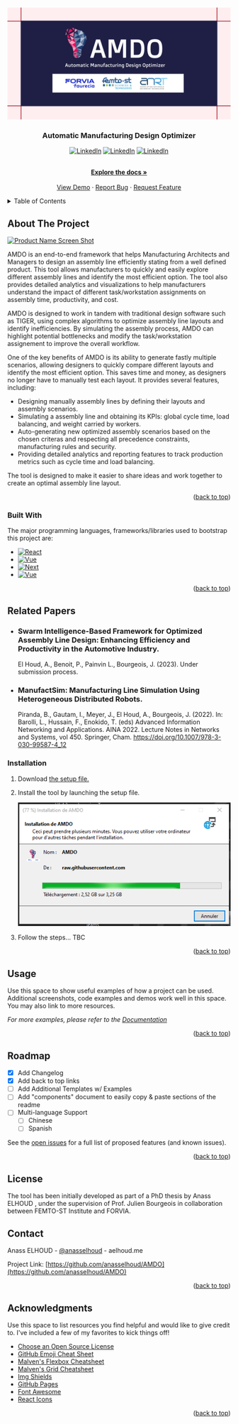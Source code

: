  <!-- Improved compatibility of back to top link: See: https://github.com/othneildrew/Best-README-Template/pull/73 -->
<a name="readme-top"></a>
<!--
*** Thanks for checking out the Best-README-Template. If you have a suggestion
*** that would make this better, please fork the repo and create a pull request
*** or simply open an issue with the tag "enhancement".
*** Don't forget to give the project a star!
*** Thanks again! Now go create something AMAZING! :D
-->



<!-- PROJECT SHIELDS -->
<!--
*** I'm using markdown "reference style" links for readability.
*** Reference links are enclosed in brackets [ ] instead of parentheses ( ).
*** See the bottom of this document for the declaration of the reference variables
*** for contributors-url, forks-url, etc. This is an optional, concise syntax you may use.
*** https://www.markdownguide.org/basic-syntax/#reference-style-links
-->



<!-- PROJECT LOGO -->
<br />
<div align="center">
  <a href="https://github.com/othneildrew/Best-README-Template">
    <img src="amdo_banner.png" alt="Logo" >
  </a>

  <h3 align="center"> Automatic Manufacturing Design Optimizer</h3>


[![LinkedIn][latestrelease-url]][latestrelease-url]
[![LinkedIn][downloads-shield]][latestrelease-url]
[![LinkedIn][size-shield]][latestrelease-url]


  <p align="center">
    <br />
    <a href="https://github.com/anasselhoud/AMDO/docs"><strong>Explore the docs »</strong></a>
    <br />
    <br />
    <a href="https://github.com/anasselhoud/AMDO/demo">View Demo</a>
    ·
    <a href="https://github.com/anasselhoud/AMDO/issues">Report Bug</a>
    ·
    <a href="hhttps://github.com/anasselhoud/AMDO/issues">Request Feature</a>
  </p>
</div>



<!-- TABLE OF CONTENTS -->
<details>
  <summary>Table of Contents</summary>
  <ol>
    <li>
      <a href="#about-the-project">About The Project</a>
      <ul>
        <li><a href="#built-with">Built With</a></li>
      </ul>
    </li>
    <li>
      <a href="#getting-started">Getting Started</a>
      <ul>
        <li><a href="#prerequisites">Prerequisites</a></li>
        <li><a href="#installation">Installation</a></li>
      </ul>
    </li>
    <li><a href="#usage">Usage</a></li>
    <li><a href="#roadmap">Roadmap</a></li>
    <li><a href="#contributing">Contributing</a></li>
    <li><a href="#license">License</a></li>
    <li><a href="#contact">Contact</a></li>
    <li><a href="#acknowledgments">Acknowledgments</a></li>
  </ol>
</details>



<!-- ABOUT THE PROJECT -->
## About The Project

[![Product Name Screen Shot][product-screenshot]](https://example.com)

AMDO is an end-to-end framework that helps Manufacturing Architects and Managers to design an assembly line efficiently stating from a well defined product.  This tool  allows manufacturers to quickly and easily explore different assembly lines and identify the most efficient option. The tool also provides detailed analytics and visualizations to help manufacturers understand the impact of different task/workstation assignments on assembly time, productivity, and cost.

AMDO is designed to work in tandem with traditional design software such as TIGER,  using complex algorithms to optimize assembly line layouts and identify inefficiencies. By simulating the assembly process, AMDO can highlight potential bottlenecks and modify the task/workstation assignement to improve the overall workflow.

One of the key benefits of AMDO is its ability to generate fastly multiple scenarios, allowing designers to quickly compare different layouts and identify the most efficient option. This saves time and money, as designers no longer have to manually test each layout.
It provides several features, including:

- Designing manually assembly lines by defining their layouts and assembly scenarios.
- Simulating a assembly line and obtaining its KPIs: global cycle time, load balancing, and weight carried by workers.
- Auto-generating new optimized assembly scenarios based on the chosen criteras and respecting all precedence constraints, manufacturing rules and security.
- Providing detailed analytics and reporting features to track production metrics such as cycle time and load balancing.

The tool is designed to make it easier to share ideas and work together to create an optimal assembly line layout.
<p align="right">(<a href="#readme-top">back to top</a>)</p>



### Built With

The major programming languages, frameworks/libraries used to bootstrap this project are: 

* [![React][cpp]][React-url]
* [![Vue][csharp]][Vue-url]
* [![Next][python]][Next-url]
* [![Vue][dotnet]][Vue-url]



<p align="right">(<a href="#readme-top">back to top</a>)</p>



<!-- GETTING STARTED -->
## Related Papers

- ### **Swarm Intelligence-Based Framework for Optimized Assembly Line Design: Enhancing Efficiency and Productivity in the Automotive Industry**.
    El Houd, A., Benoit, P., Painvin L., Bourgeois, J. (2023).  Under submission process. 
   

- ### **ManufactSim: Manufacturing Line Simulation Using Heterogeneous Distributed Robots**.
    Piranda, B., Gautam, I., Meyer, J., El Houd, A., Bourgeois, J. (2022).  In: Barolli, L., Hussain, F., Enokido, T. (eds) Advanced Information Networking and Applications. AINA 2022. Lecture Notes in Networks and Systems, vol 450. Springer, Cham. https://doi.org/10.1007/978-3-030-99587-4_12
   


### Installation


1. Download [the setup file.](https://anasselhoud.github.io/AMDO/setup.exe)
2. Install the tool by launching the setup file.

    <a href="https://github.com/othneildrew/Best-README-Template">
        <img src="./docs/imgs/installation_step.PNG" alt="Logo" >
      </a>

3. Follow the steps...
TBC

<p align="right">(<a href="#readme-top">back to top</a>)</p>



<!-- USAGE EXAMPLES -->
## Usage

Use this space to show useful examples of how a project can be used. Additional screenshots, code examples and demos work well in this space. You may also link to more resources.

_For more examples, please refer to the [Documentation](https://example.com)_

<p align="right">(<a href="#readme-top">back to top</a>)</p>



<!-- ROADMAP -->
## Roadmap

- [x] Add Changelog
- [x] Add back to top links
- [ ] Add Additional Templates w/ Examples
- [ ] Add "components" document to easily copy & paste sections of the readme
- [ ] Multi-language Support
    - [ ] Chinese
    - [ ] Spanish

See the [open issues](https://github.com/othneildrew/Best-README-Template/issues) for a full list of proposed features (and known issues).

<p align="right">(<a href="#readme-top">back to top</a>)</p>



<!-- LICENSE -->
## License

The tool has been initially developed as part of a PhD thesis by Anass ELHOUD , under the supervision of Prof. Julien Bourgeois in collaboration between FEMTO-ST Institute and FORVIA.



<!-- CONTACT -->
## Contact

Anass ELHOUD - [@anasselhoud](https://twitter.com/AnassElHoud) - aelhoud.me

Project Link: [https://github.com/anasselhoud/AMDO](https://github.com/anasselhoud/AMDO)

<p align="right">(<a href="#readme-top">back to top</a>)</p>



<!-- ACKNOWLEDGMENTS -->
## Acknowledgments

Use this space to list resources you find helpful and would like to give credit to. I've included a few of my favorites to kick things off!

* [Choose an Open Source License](https://choosealicense.com)
* [GitHub Emoji Cheat Sheet](https://www.webpagefx.com/tools/emoji-cheat-sheet)
* [Malven's Flexbox Cheatsheet](https://flexbox.malven.co/)
* [Malven's Grid Cheatsheet](https://grid.malven.co/)
* [Img Shields](https://shields.io)
* [GitHub Pages](https://pages.github.com)
* [Font Awesome](https://fontawesome.com)
* [React Icons](https://react-icons.github.io/react-icons/search)

<p align="right">(<a href="#readme-top">back to top</a>)</p>


<!-- MARKDOWN LINKS & IMAGES -->
<!-- https://www.markdownguide.org/basic-syntax/#reference-style-links -->

[Windows]: https://img.shields.io/badge/Windows-0078D6?style=for-the-badge&logo=windows&logoColor=white
[python]: https://img.shields.io/badge/Python-3776AB?style=for-the-badge&logo=python&logoColor=white

[dotnet]: https://img.shields.io/badge/.NET-5C2D91?style=for-the-badge&logo=.net&logoColor=white

[Cpp]: https://img.shields.io/badge/C%2B%2B-00599C?style=for-the-badge&logo=c%2B%2B&logoColor=white
[csharp]: https://img.shields.io/badge/C%23-239120?style=for-the-badge&logo=c-sharp&logoColor=white
[contributors-shield]: https://img.shields.io/github/contributors/othneildrew/Best-README-Template.svg?style=for-the-badge
[contributors-url]: https://github.com/othneildrew/Best-README-Template/graphs/contributors
[forks-shield]: https://img.shields.io/github/forks/othneildrew/Best-README-Template.svg?style=for-the-badge
[forks-url]: https://github.com/othneildrew/Best-README-Template/network/members
[stars-shield]: https://img.shields.io/github/stars/othneildrew/Best-README-Template.svg?style=for-the-badge
[stars-url]: https://github.com/othneildrew/Best-README-Template/stargazers
[issues-shield]: https://img.shields.io/github/issues/othneildrew/Best-README-Template.svg?style=for-the-badge
[issues-url]: https://github.com/othneildrew/Best-README-Template/issues
[license-shield]: https://img.shields.io/github/license/othneildrew/Best-README-Template.svg?style=for-the-badge
[license-url]: https://github.com/othneildrew/Best-README-Template/blob/master/LICENSE.txt
[linkedin-shield]: https://img.shields.io/badge/-LinkedIn-black.svg?style=for-the-badge&logo=linkedin&colorB=555
[linkedin-url]: https://linkedin.com/in/othneildrew
[product-screenshot]: images/screenshot.png
[Next.js]: https://img.shields.io/badge/next.js-000000?style=for-the-badge&logo=nextdotjs&logoColor=white
[Next-url]: https://nextjs.org/
[React.js]: https://img.shields.io/badge/React-20232A?style=for-the-badge&logo=react&logoColor=61DAFB
[React-url]: https://reactjs.org/
[Vue.js]: https://img.shields.io/badge/Vue.js-35495E?style=for-the-badge&logo=vuedotjs&logoColor=4FC08D
[Vue-url]: https://vuejs.org/
[Angular.io]: https://img.shields.io/badge/Angular-DD0031?style=for-the-badge&logo=angular&logoColor=white
[Angular-url]: https://angular.io/
[Svelte.dev]: https://img.shields.io/badge/Svelte-4A4A55?style=for-the-badge&logo=svelte&logoColor=FF3E00
[Svelte-url]: https://svelte.dev/
[Laravel.com]: https://img.shields.io/badge/Laravel-FF2D20?style=for-the-badge&logo=laravel&logoColor=white
[Laravel-url]: https://laravel.com
[Bootstrap.com]: https://img.shields.io/badge/Bootstrap-563D7C?style=for-the-badge&logo=bootstrap&logoColor=white
[Bootstrap-url]: https://getbootstrap.com
[JQuery.com]: https://img.shields.io/badge/jQuery-0769AD?style=for-the-badge&logo=jquery&logoColor=white
[JQuery-url]: https://jquery.com 

[latestrelease-url]: https://img.shields.io/github/release-date-pre/anasselhoud/AMDO
[downloads-shield]: https://img.shields.io/github/downloads-pre/anasselhoud/AMDO/v0.1.0-alpha/total

[size-shield]: https://img.shields.io/github/repo-size/anasselhoud/AMDO?label=Size
